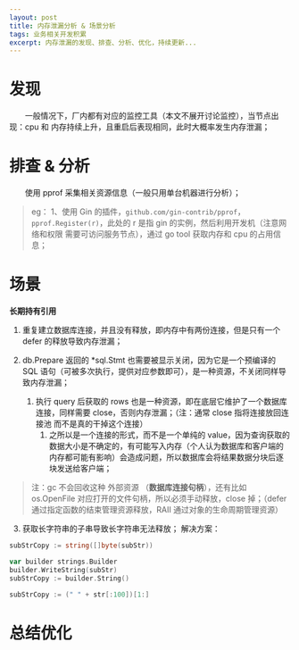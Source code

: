 ```yaml
---
layout: post
title: 内存泄漏分析 & 场景分析
tags: 业务相关开发积累
excerpt: 内存泄漏的发现、排查、分析、优化，持续更新...
---
```


# 发现
&emsp;&emsp;一般情况下，厂内都有对应的监控工具（本文不展开讨论监控），当节点出现：cpu 和 内存持续上升，且重启后表现相同，此时大概率发生内存泄漏；

# 排查 & 分析
&emsp;&emsp;使用 pprof 采集相关资源信息（一般只用单台机器进行分析）；

> eg：
> 1、使用 Gin 的插件，`github.com/gin-contrib/pprof`，`pprof.Register(r)`，此处的 r 是指 gin 的实例，然后利用开发机（注意网络和权限 需要可访问服务节点），通过 go tool 获取内存和 cpu 的占用信息；

# 场景

**长期持有引用**

1. 重复建立数据库连接，并且没有释放，即内存中有两份连接，但是只有一个 defer 的释放导致内存泄漏；

2. db.Prepare 返回的 *sql.Stmt 也需要被显示关闭，因为它是一个预编译的 SQL 语句（可被多次执行，提供对应参数即可），是一种资源，不关闭同样导致内存泄漏；
   1. 执行 query 后获取的 rows 也是一种资源，即在底层它维护了一个数据库连接，同样需要 close，否则内存泄漏；（注：通常 close 指将连接放回连接池 而不是真的干掉这个连接）
      1. 之所以是一个连接的形式，而不是一个单纯的 value，因为查询获取的数据大小是不确定的，有可能写入内存（个人认为数据库和客户端的内存都可能有影响）会造成问题，所以数据库会将结果数据分块后逐块发送给客户端；


> 注：gc 不会回收这种 外部资源 （**数据库连接句柄**），还有比如 os.OpenFile 对应打开的文件句柄，所以必须手动释放，close 掉；（defer 通过指定函数的结束管理资源释放，RAII 通过对象的生命周期管理资源）

3. 获取长字符串的子串导致长字符串无法释放；
解决方案：

```go
subStrCopy := string([]byte(subStr))
```

```go
var builder strings.Builder
builder.WriteString(subStr)
subStrCopy := builder.String()
```

```go
subStrCopy := (" " + str[:100])[1:]
```

# 总结优化
